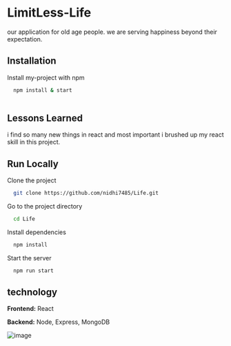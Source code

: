 
# LimitLess-Life

our application for old age people. we are serving happiness beyond their expectation.


## Installation

Install my-project with npm

```bash
  npm install & start
  
```



## Lessons Learned

i find so many new things in react  and most important i brushed up my react skill in this project.


## Run Locally

Clone the project

```bash
  git clone https://github.com/nidhi7485/Life.git
```

Go to the project directory

```bash
  cd Life
```

Install dependencies

```bash
  npm install
```

Start the server

```bash
  npm run start
```


## technology

**Frontend:** React

**Backend:** Node, Express, MongoDB

<img src='Screenshot(100).png' alt='image'/>
